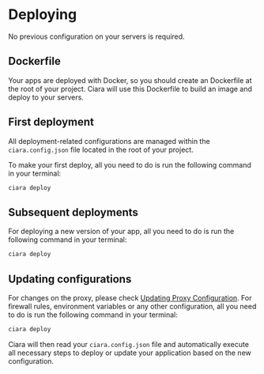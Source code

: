 # Deploying

No previous configuration on your servers is required.

## Dockerfile

Your apps are deployed with Docker, so you should create an Dockerfile at the root of your project. Ciara will use this Dockerfile to build an image and deploy to your servers.

## First deployment

All deployment-related configurations are managed within the `ciara.config.json` file located in the root of your project.

To make your first deploy, all you need to do is run the following command in your terminal:

```bash
ciara deploy
```

## Subsequent deployments

For deploying a new version of your app, all you need to do is run the following command in your terminal:

```bash
ciara deploy
```

## Updating configurations

For changes on the proxy, please check [Updating Proxy Configuration](/proxy.html#updating-proxy-configuration). For firewall rules, environment variables or any other configuration, all you need to do is run the following command in your terminal:

```bash
ciara deploy
```

Ciara will then read your `ciara.config.json` file and automatically execute all necessary steps to deploy or update your application based on the new configuration.
